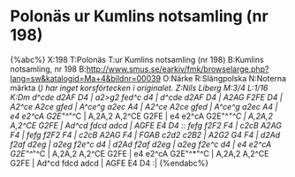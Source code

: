 # Polonäs ur Kumlins notsamling (nr 198)

{%abc%}
X:198
T:Polonäs
T:ur Kumlins notsamling (nr 198)
B:Kumlins notsamling, nr 198
B:http://www.smus.se/earkiv/fmk/browselarge.php?lang=sw&katalogid=Ma+4&bildnr=00039
O:Närke
R:Slängpolska
N:Noterna märkta (*) har inget korsförtecken i originalet.
Z:Nils Liberg
M:3/4
L:1/16
K:Dm
d^cde d2AF D4 | a2>g2 fed^c d4 | d^cde d2AF D4 | A2AG F2FE D4 |
A2^ce A2ce gfed | A^ce^g a2ec A4 | A2^ce A2ce gfed | A^ce^g a2ec A4 |
e4 e2^cA G2E"^*"^C | A,2A,2 A,2^CE G2FE | e4 e2^cA G2E"^*"^C | A,2A,2 A,2^CE G2FE |
Ad^cd fdcd adcd | AGFE E4 D4 :: fefg f2F2 F4 | c2cB A2AG F4 |
fefg f2F2 F4 | c2cB A2AG F4 | FGAB c2d2 c2B2 | A2G2 G4 F4 |
d2Ad f2af d2eg | a2eg f2e^c d4 | d2Ad f2af d2eg | a2eg f2e^c d4 |
e4 e2^cA G2E"^*"^C | A,2A,2 A,2^CE G2FE | e4 e2^cA G2E"^*"^C | A,2A,2 A,2^CE G2FE | 
Ad^cd fdcd adcd | AGFE E4 D4 :|
{%endabc%}
